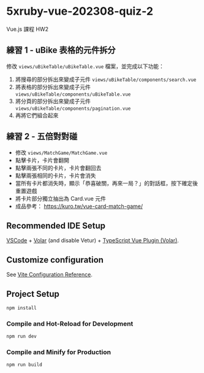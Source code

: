 # 5xruby-vue-202308-quiz-2
Vue.js 課程 HW2

## 練習 1 - uBike 表格的元件拆分
  修改 `views/uBikeTable/uBikeTable.vue` 檔案，並完成以下功能：  
  
  1. 將搜尋的部分拆出來變成子元件 `views/uBikeTable/components/search.vue`
  2. 將表格的部分拆出來變成子元件 `views/uBikeTable/components/uBikeTable.vue`
  3. 將分頁的部分拆出來變成子元件 `views/uBikeTable/components/pagination.vue`
  4. 再將它們組合起來

## 練習 2 - 五倍對對碰

  - 修改 `views/MatchGame/MatchGame.vue`
  - 點擊卡片，卡片會翻開
  - 點擊兩張不同的卡片，卡片會翻回去
  - 點擊兩張相同的卡片，卡片會消失
  - 當所有卡片都消失時，顯示「恭喜破關，再來一局？」的對話框，按下確定後重置遊戲
  - 將卡片部分獨立抽出為 Card.vue 元件
  - 成品參考： https://kuro.tw/vue-card-match-game/ 


## Recommended IDE Setup

[VSCode](https://code.visualstudio.com/) + [Volar](https://marketplace.visualstudio.com/items?itemName=Vue.volar) (and disable Vetur) + [TypeScript Vue Plugin (Volar)](https://marketplace.visualstudio.com/items?itemName=Vue.vscode-typescript-vue-plugin).

## Customize configuration

See [Vite Configuration Reference](https://vitejs.dev/config/).

## Project Setup

```sh
npm install
```

### Compile and Hot-Reload for Development

```sh
npm run dev
```

### Compile and Minify for Production

```sh
npm run build
```
